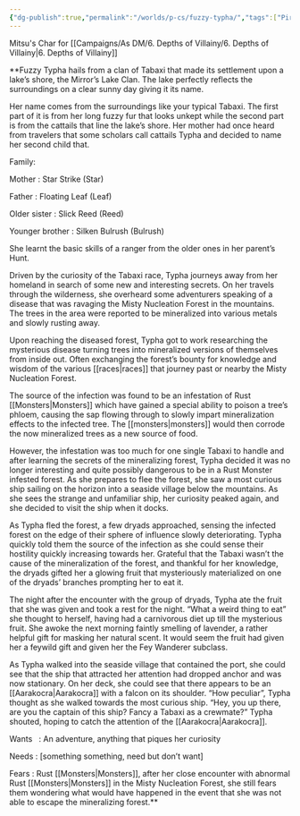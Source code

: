 ```yaml
---
{"dg-publish":true,"permalink":"/worlds/p-cs/fuzzy-typha/","tags":["Pirate","Balky","Caermor"]}
---
```


Mitsu's Char for [[Campaigns/As DM/6. Depths of Villainy/6. Depths of Villainy\|6. Depths of Villainy]]

**Fuzzy Typha hails from a clan of Tabaxi that made its settlement upon a lake’s shore, the Mirror’s Lake Clan. The lake perfectly reflects the surroundings on a clear sunny day giving it its name.

Her name comes from the surroundings like your typical Tabaxi. The first part of it is from her long fuzzy fur that looks unkept while the second part is from the cattails that line the lake’s shore. Her mother had once heard from travelers that some scholars call cattails Typha and decided to name her second child that.

Family:

Mother : Star Strike (Star)

Father : Floating Leaf (Leaf)

Older sister : Slick Reed (Reed)

Younger brother : Silken Bulrush (Bulrush)

She learnt the basic skills of a ranger from the older ones in her parent’s Hunt.

Driven by the curiosity of the Tabaxi race, Typha journeys away from her homeland in search of some new and interesting secrets. On her travels through the wilderness, she overheard some adventurers speaking of a disease that was ravaging the Misty Nucleation Forest in the mountains. The trees in the area were reported to be mineralized into various metals and slowly rusting away.

Upon reaching the diseased forest, Typha got to work researching the mysterious disease turning trees into mineralized versions of themselves from inside out. Often exchanging the forest’s bounty for knowledge and wisdom of the various [[races\|races]] that journey past or nearby the Misty Nucleation Forest.

The source of the infection was found to be an infestation of Rust [[Monsters\|Monsters]] which have gained a special ability to poison a tree’s phloem, causing the sap flowing through to slowly impart mineralization effects to the infected tree. The [[monsters\|monsters]] would then corrode the now mineralized trees as a new source of food.

However, the infestation was too much for one single Tabaxi to handle and after learning the secrets of the mineralizing forest, Typha decided it was no longer interesting and quite possibly dangerous to be in a Rust Monster infested forest. As she prepares to flee the forest, she saw a most curious ship sailing on the horizon into a seaside village below the mountains. As she sees the strange and unfamiliar ship, her curiosity peaked again, and she decided to visit the ship when it docks.

As Typha fled the forest, a few dryads approached, sensing the infected forest on the edge of their sphere of influence slowly deteriorating. Typha quickly told them the source of the infection as she could sense their hostility quickly increasing towards her. Grateful that the Tabaxi wasn’t the cause of the mineralization of the forest, and thankful for her knowledge, the dryads gifted her a glowing fruit that mysteriously materialized on one of the dryads’ branches prompting her to eat it.

The night after the encounter with the group of dryads, Typha ate the fruit that she was given and took a rest for the night. “What a weird thing to eat” she thought to herself, having had a carnivorous diet up till the mysterious fruit. She awoke the next morning faintly smelling of lavender, a rather helpful gift for masking her natural scent. It would seem the fruit had given her a feywild gift and given her the Fey Wanderer subclass.

As Typha walked into the seaside village that contained the port, she could see that the ship that attracted her attention had dropped anchor and was now stationary. On her deck, she could see that there appears to be an [[Aarakocra\|Aarakocra]] with a falcon on its shoulder. “How peculiar”, Typha thought as she walked towards the most curious ship. “Hey, you up there, are you the captain of this ship? Fancy a Tabaxi as a crewmate?” Typha shouted, hoping to catch the attention of the [[Aarakocra\|Aarakocra]].

Wants   : An adventure, anything that piques her curiosity

Needs : [something something, need but don’t want]

Fears : Rust [[Monsters\|Monsters]], after her close encounter with abnormal Rust [[Monsters\|Monsters]] in the Misty Nucleation Forest, she still fears them wondering what would have happened in the event that she was not able to escape the mineralizing forest.**

